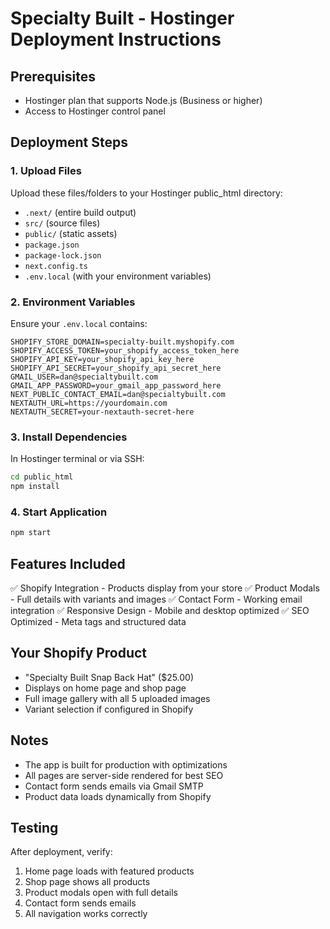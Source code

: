 # Specialty Built - Hostinger Deployment Instructions

## Prerequisites
- Hostinger plan that supports Node.js (Business or higher)
- Access to Hostinger control panel

## Deployment Steps

### 1. Upload Files
Upload these files/folders to your Hostinger public_html directory:
- `.next/` (entire build output)
- `src/` (source files)
- `public/` (static assets)
- `package.json`
- `package-lock.json`
- `next.config.ts`
- `.env.local` (with your environment variables)

### 2. Environment Variables
Ensure your `.env.local` contains:
```
SHOPIFY_STORE_DOMAIN=specialty-built.myshopify.com
SHOPIFY_ACCESS_TOKEN=your_shopify_access_token_here
SHOPIFY_API_KEY=your_shopify_api_key_here
SHOPIFY_API_SECRET=your_shopify_api_secret_here
GMAIL_USER=dan@specialtybuilt.com
GMAIL_APP_PASSWORD=your_gmail_app_password_here
NEXT_PUBLIC_CONTACT_EMAIL=dan@specialtybuilt.com
NEXTAUTH_URL=https://yourdomain.com
NEXTAUTH_SECRET=your-nextauth-secret-here
```

### 3. Install Dependencies
In Hostinger terminal or via SSH:
```bash
cd public_html
npm install
```

### 4. Start Application
```bash
npm start
```

## Features Included
✅ Shopify Integration - Products display from your store
✅ Product Modals - Full details with variants and images
✅ Contact Form - Working email integration
✅ Responsive Design - Mobile and desktop optimized
✅ SEO Optimized - Meta tags and structured data

## Your Shopify Product
- "Specialty Built Snap Back Hat" ($25.00)
- Displays on home page and shop page
- Full image gallery with all 5 uploaded images
- Variant selection if configured in Shopify

## Notes
- The app is built for production with optimizations
- All pages are server-side rendered for best SEO
- Contact form sends emails via Gmail SMTP
- Product data loads dynamically from Shopify

## Testing
After deployment, verify:
1. Home page loads with featured products
2. Shop page shows all products
3. Product modals open with full details
4. Contact form sends emails
5. All navigation works correctly